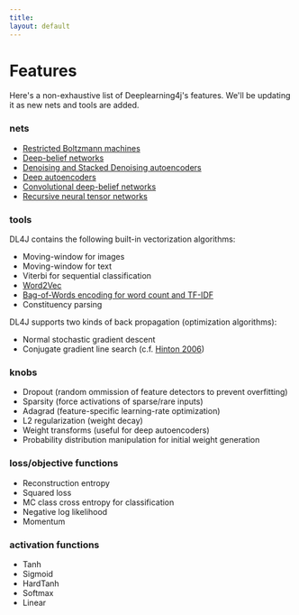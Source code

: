 ```yaml
---
title: 
layout: default
---
```


# Features

Here's a non-exhaustive list of Deeplearning4j's features. We'll be updating it as new nets and tools are added. 

### nets

* [Restricted Boltzmann machines](../restrictedboltzmannmachine.html)
* [Deep-belief networks](../deepbeliefnetwork.html)
* [Denoising and Stacked Denoising autoencoders](../denoisingautoencoder.html)
* [Deep autoencoders](../deepautoencoder.html)
* [Convolutional deep-belief networks](../convolutionalnets.html)
* [Recursive neural tensor networks](http://nlp.stanford.edu/sentiment/)

### tools

DL4J contains the following built-in vectorization algorithms:

* Moving-window for images
* Moving-window for text 
* Viterbi for sequential classification
* [Word2Vec](../word2vec.html)
* [Bag-of-Words encoding for word count and TF-IDF](../bagofwords-tf-idf.html)
* Constituency parsing

DL4J supports two kinds of back propagation (optimization algorithms):

* Normal stochastic gradient descent
* Conjugate gradient line search (c.f. [Hinton 2006](http://www.cs.toronto.edu/~hinton/science.pdf))

### knobs

* Dropout (random ommission of feature detectors to prevent overfitting)
* Sparsity (force activations of sparse/rare inputs)
* Adagrad (feature-specific learning-rate optimization)
* L2 regularization (weight decay)
* Weight transforms (useful for deep autoencoders)
* Probability distribution manipulation for initial weight generation

### loss/objective functions

* Reconstruction entropy
* Squared loss
* MC class cross entropy for classification
* Negative log likelihood
* Momentum

### activation functions 

* Tanh
* Sigmoid
* HardTanh
* Softmax
* Linear
